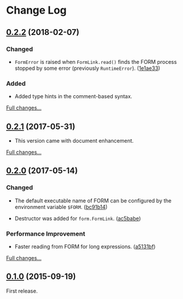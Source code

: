 # Change Log

## [0.2.2](https://github.com/tueda/python-form/releases/tag/v0.2.2) (2018-02-07)

### Changed

- `FormError` is raised when `FormLink.read()` finds the FORM process stopped by
  some error (previously `RuntimeError`).
  ([1e1ae33](https://github.com/tueda/python-form/commit/1e1ae33))

### Added

- Added type hints in the comment-based syntax.

[Full changes...](https://github.com/tueda/python-form/compare/v0.2.1...v0.2.2)

## [0.2.1](https://github.com/tueda/python-form/releases/tag/v0.2.1) (2017-05-31)

- This version came with document enhancement.

[Full changes...](https://github.com/tueda/python-form/compare/v0.2.0...v0.2.1)

## [0.2.0](https://github.com/tueda/python-form/releases/tag/v0.2.0) (2017-05-14)

### Changed

- The default executable name of FORM can be configured by the environment
  variable `$FORM`.
  ([bc91b14](https://github.com/tueda/python-form/commit/bc91b14))

- Destructor was added for `form.FormLink`.
  ([ac5babe](https://github.com/tueda/python-form/commit/ac5babe))

### Performance Improvement

- Faster reading from FORM for long expressions.
  ([a5131bf](https://github.com/tueda/python-form/commit/a5131bf))

[Full changes...](https://github.com/tueda/python-form/compare/v0.1.0...v0.2.0)

## [0.1.0](https://github.com/tueda/python-form/releases/tag/v0.1.0) (2015-09-19)

First release.
